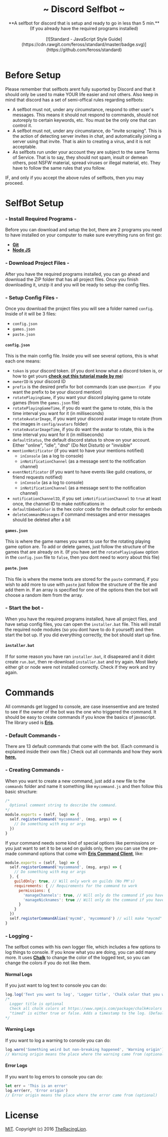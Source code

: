 <!---
  Created by TheRacingLion (https://github.com/TheRacingLion) [ 6 / 12 / 2016 ]
  -*Read LICENSE to know more about permissions*-

  Readme File. Everything there is to know about this awesome selfbot.
-->
<div align="center">
  <h1 align="center">~ Discord Selfbot ~</h1>
    **A selfbot for discord that is setup and ready to go in less than 5 min.**<br />(If you already have the required programs installed)<br /><br />
    [![Standard - JavaScript Style Guide](https://cdn.rawgit.com/feross/standard/master/badge.svg)](https://github.com/feross/standard)
</div><br />

# Before Setup

Please remember that selfbots arent fully suported by Discord and that it should only be used to make YOUR life easier and not others. Also keep in mind that discord has a set of semi-offical rules regarding selfbots:

+ A selfbot must not, under any circumstance, respond to other user's messages. This means it should not respond to commands, should not autoreply to certain keywords, etc. You must be the only one that can control it.
+ A selfbot must not, under any circumstance, do "invite scraping". This is the action of detecting server invites in chat, and automatically joining a server using that invite. That is akin to creating a virus, and it is not acceptable.
+ As selfbots run under your account they are subject to the same Terms of Service. That is to say, they should not spam, insult or demean others, post NSFW material, spread viruses or illegal material, etc. They have to follow the same rules that you follow.

IF, and only if you accept the above rules of selfbots, then you may proceed.

# SelfBot Setup

### - Install Required Programs -

Before you can download and setup the bot, there are 2 programs you need to have installed on your computer to make sure everything runs on first go:

- [**Git**](https://git-scm.com/downloads)
- [**Node JS**](https://nodejs.org/en/download/current/)

### - Download Project Files -

After you have the required programs installed, you can go ahead and download the ZIP folder that has all project files. Once you finish downloading it, unzip it and you will be ready to setup the config files.

### - Setup Config Files -

Once you download the project files you will see a folder named `config`. Inside of it will be 3 files:

- `config.json`
- `games.json`
- `paste.json`

#### `config.json`

This is the main config file. Inside you will see several options, this is what each one means:

- `token` is your discord token. (if you dont know what a discord token is, or how to get yours [**check out this tutorial made by me**](https://github.com/TheRacingLion/Discord-SelfBot/wiki/Discord-Token-Tutorial))
- `ownerID` is your discord ID
- `prefix` is the desired prefix for bot commands (can use `@mention ` if you want the prefix to be your discord mention)
- `rotatePlayingGame`, if you want your discord playing game to rotate games (from the `games.json` file)
- `rotatePlayingGameTime`, if you do want the game to rotate, this is the time interval you want for it (in milliseconds)
- `rotateAvatarImage`, if you want your discord avatar image to rotate (from the images in `config/avatars` folder)
- `rotateAvatarImageTime`, if you do want the avatar to rotate, this is the time interval you want for it (in milliseconds)
- `defaultStatus`, the default discord status to show on your account. Either "online", "idle", "dnd" (Do Not Disturb) or "invisible"
- `mentionNotificator` (if you want to have your mentions notified)
  + `inConsole` (as a log to console)
  + `inNotificationChannel` (as a message sent to the notification channel)
- `eventNotificator` (if you want to have events like guild creations, or friend requests notified)
  + `inConsole` (as a log to console)
  + `inNotificationChannel` (as a message sent to the notification channel)
- `notificationChannelID`, if you set `inNotificationChannel` to `true` at least once, the channel ID to make notifications in
- `defaultEmbedColor` is the hex color code for the default color for embeds
- `deleteCommandMessages` if command messages and error messages should be deleted after a bit

#### `games.json`

This is where the game names you want to use for the rotating playing game option are. To add or delete games, just follow the structure of the games that are already on it. (If you have set the `rotatePlayingGame` option in the `config.json` file to `false`, then you dont need to worry about this file)

#### `paste.json`

This file is where the meme texts are stored for the `paste` command, if you wish to add more to use with `paste` just follow the structure of the file and add them in. If an array is specified for one of the options then the bot will choose a random item from the array.

### - Start the bot -

When you have the required programs installed, have all project files, and have setup config files, you can open the `installer.bat` file. This will install the required node modules (so you dont have to do it yourself) and then start the bot up. If you did everything correctly, the bot should start up fine.

#### `installer.bat`
If for some reason you have ran `installer.bat`, it disapeared and it didnt create `run.bat`, then re-download `installer.bat` and try again. Most likely either git or node were not installed correctly. Check if they work and try again.

# Commands

All commands get logged to console, are case insensentive and are tested to see if the owner of the bot was the one who triggered the command. It should be easy to create commands if you know the basics of javascript. The library used is [**Eris**](https://abal.moe/Eris/docs/CommandClient#function-registerCommand).

### - Default Commands -

There are 13 default commands that come with the bot. (Each command is explained inside their own file.) Check out all commands and how they work [**here.**](https://github.com/TheRacingLion/Discord-SelfBot/wiki)

### - Creating Commands -

When you want to create a new command, just add a new file to the `commands` folder and name it something like `mycommand.js` and then follow this basic structure:

```js
/*
  Optional comment string to describe the command.
*/
module.exports = (self, log) => {
  self.registerCommand('mycommand', (msg, args) => {
    // Do something with msg or args
  })
}
```

If your command needs some kind of special options like permissions or you just want to set it to be used on guilds only, then you can use the pre-made command options that come with [**Eris Command Client**](https://abal.moe/Eris/docs/CommandClient#function-registerCommand), like:

```js
module.exports = (self, log) => {
  self.registerCommand('mycommand', (msg, args) => {
    // Do something with msg or args
  }, {
    guildOnly: true, // Will only work on guilds (No PM's)
    requirements: { // Requirements for the command to work
      permissions: {
        'manageChannels': true, // Will only do the command if you have the "Manage channels" permission
        'manageNicknames': true // Will only do the command if you have the "Manage Nicknames" permission
      }
    }
  })
  self.registerCommandAlias('mycmd', 'mycommand') // will make "mycmd" be an alias of "mycommand"
}
```

### - Logging -

The selfbot comes with his own logger file, which includes a few options to log things to console. If you know what you are doing, you can add many more. It uses [**Chalk**](https://www.npmjs.com/package/chalk#colors) to change the color of the logged text, so you can change the colors if you do not like them.

#### Normal Logs

If you just want to log text to console you can do:
```js
log.log('Text you want to log', 'Logger title', 'Chalk color that you want for the logger title', timed)
/*
  Logger title is optional
  Check all chalk colors at https://www.npmjs.com/package/chalk#colors
  "timed" is either true or false. Adds a timestamp to the log. (Default is false)
*/
```

#### Warning Logs

If you want to log a warning to console you can do:
```js
log.warn('Something weird but non-breaking happened', 'Warning origin')
// Warning origin means the place where the warning came from (optional)
```

#### Error Logs

If you want to log errors to console you can do:
```js
let err = 'This is an error'
log.err(err, 'Error origin')
// Error origin means the place where the error came from (optional)
```

# License

[MIT](LICENSE). Copyright (c) 2016 [TheRacingLion](https://github.com/TheRacingLion).
